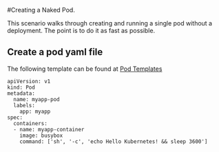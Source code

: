 #Creating a Naked Pod.

This scenario walks through creating and running a single pod without
a deployment. The point is to do it as fast as possible.

## Create a pod yaml file
The following template can be found at [Pod Templates](https://kubernetes.io/docs/concepts/workloads/pods/pod-overview/#pod-templates)
```
apiVersion: v1
kind: Pod
metadata:
  name: myapp-pod
  labels:
    app: myapp
spec:
  containers:
  - name: myapp-container
    image: busybox
    command: ['sh', '-c', 'echo Hello Kubernetes! && sleep 3600']
```